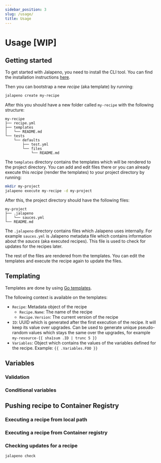 ```yaml
---
sidebar_position: 3
slug: /usage/
title: Usage
---
```


# Usage [WIP]

## Getting started

To get started with Jalapeno, you need to install the CLI tool. You can find the installation instructions [here](/installation).

Then you can bootstrap a new _recipe_ (aka template) by running:

```bash
jalapeno create my-recipe
```

After this you should have a new folder called `my-recipe` with the following structure:

```
my-recipe
├── recipe.yml
├── templates
│   └── README.md
└── tests
    └── defaults
        ├── test.yml
        └── files
            └── README.md
```

The `templates` directory contains the templates which will be rendered to the project directory. You can add and edit files there or you can already execute this _recipe_ (render the templates) to your project directory by running:

```bash
mkdir my-project
jalapeno execute my-recipe -d my-project
```

After this, the project directory should have the following files:

```
my-project
├── .jalapeno
│   └── sauces.yml
└── README.md
```

The `.jalapeno` directory contains files which Jalapeno uses internally. For example `sauces.yml` is Jalapeno metadata file which contains information about the _sauces_ (aka executed recipes). This file is used to check for updates for the recipes later.

The rest of the files are rendered from the templates. You can edit the templates and execute the recipe again to update the files.

## Templating

Templates are done by using [Go templates](https://pkg.go.dev/text/template).

The following context is available on the templates:

- `Recipe`: Metadata object of the recipe
  - `Recipe.Name`: The name of the recipe
  - `Recipe.Version`: The current version of the recipe
- `ID`: UUID which is generated after the first execution of the recipe. It will keep its value over upgrades. Can be used to generate unique pseudo-random values which stays the same over the upgrades, for example `my-resource-{{ sha1sum .ID | trunc 5 }}`
- `Variables`: Object which contains the values of the variables defined for the recipe. Example: `{{ .Variables.FOO }}`

## Variables

### Validation

### Conditional variables

## Pushing recipe to Container Registry

### Executing a recipe from local path

### Executing a recipe from Container registry

### Checking updates for a recipe

`jalapeno check`
